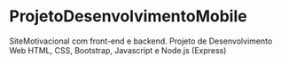 # ProjetoDesenvolvimentoMobile
SiteMotivacional com front-end e backend. Projeto de Desenvolvimento Web HTML, CSS, Bootstrap, Javascript e Node.js (Express)
